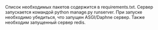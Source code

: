 Список необходимых пакетов содержится в requirements.txt. Сервер запускается командой python manage.py runserver. При запуске необходимо убедиться, что запущен ASGI/Daphne сервер. Также необходим запущенный сервер redis.
